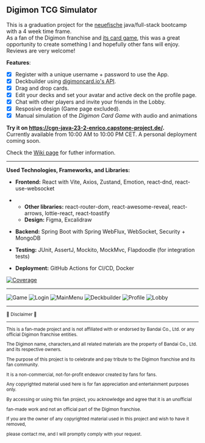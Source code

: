 Digimon TCG Simulator
---

This is a graduation project for the [neuefische](https://www.neuefische.de/en) java/full-stack bootcamp with a 4 week time frame.  
As a fan of the Digimon franchise and [its card game](https://world.digimoncard.com/), this was a great opportunity to create something I and hopefully other fans will enjoy.
Reviews are very welcome!

**Features**:
- [x] Register with a unique username + password to use the App.
- [x] Deckbuilder using [digimoncard.io's API](https://documenter.getpostman.com/view/14059948/TzecB4fH).
- [x] Drag and drop cards. 
- [x] Edit your decks and set your avatar and active deck on the profile page.
- [x] Chat with other players and invite your friends in the Lobby.
- [x] Resposive design (Game page excluded).
- [X] Manual simulation of the *Digimon Card Game* with audio and animations

**Try it on https://cgn-java-23-2-enrico.capstone-project.de/.**  
Currently available from 10:00 AM to 10:00 PM CET. A personal deployment coming soon.

Check the [Wiki page](https://github.com/WE-Kaito/digimon-tcg-simulator/wiki) for futher information.

---

**Used Technologies, Frameworks, and Libraries:**

- **Frontend:** React with Vite, Axios, Zustand, Emotion, react-dnd, react-use-websocket

- - **Other libraries:** react-router-dom, react-awesome-reveal, react-arrows, lottie-react, react-toastify
  - **Design:** Figma, Excalidraw

- **Backend:** Spring Boot with Spring WebFlux, WebSocket, Security + MongoDB

- **Testing:** JUnit, AssertJ, Mockito, MockMvc, Flapdoodle (for integration tests)

- **Deployment:** GitHub Actions for CI/CD, Docker

[![Coverage](https://sonarcloud.io/api/project_badges/measure?project=we-kaito_digimon-tcg-simulator-backend&metric=coverage)](https://sonarcloud.io/summary/new_code?id=we-kaito_digimon-tcg-simulator-backend)

---

![Game](https://cdn.discordapp.com/attachments/1044771748303884288/1141219676819554355/image.png)
![Login](https://cdn.discordapp.com/attachments/1044771748303884288/1135661456906530877/image.png) ![MainMenu](https://cdn.discordapp.com/attachments/1044771748303884288/1135661720774377662/image.png) ![Deckbuilder](https://cdn.discordapp.com/attachments/1044771748303884288/1135663067301171261/image.png) ![Profile](https://cdn.discordapp.com/attachments/1044771748303884288/1135664253295149127/image.png)
![Lobby](https://cdn.discordapp.com/attachments/1044771748303884288/1138686209800028211/image.png)

---

 <sub>
  🚧 Disclaimer 🚧

  ---
   
This is a fan-made project and is not affiliated with or endorsed by Bandai Co., Ltd. or any official Digimon franchise entities. 
   
The Digimon name, characters,and all related materials are the property of Bandai Co., Ltd. and its respective owners.

The purpose of this project is to celebrate and pay tribute to the Digimon franchise and its fan community. 

It is a non-commercial, not-for-profit endeavor created by fans for fans.

Any copyrighted material used here is for fan appreciation and entertainment purposes only.

By accessing or using this fan project, you acknowledge and agree that it is an unofficial 

fan-made work and not an official part of the Digimon franchise.

If you are the owner of any copyrighted material used in this project and wish to have it removed, 

please contact me, and I will promptly comply with your request.
</sub>
